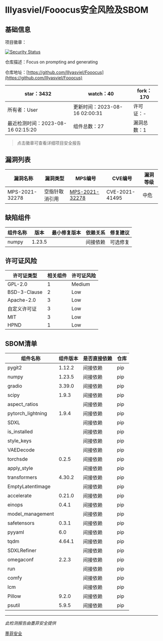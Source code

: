 # lllyasviel/Fooocus安全风险及SBOM

## 基础信息

项目徽章：

[![Security Status](https://www.murphysec.com/platform3/v31/badge/1691513783284813824.svg)](https://www.murphysec.com/console/report/1691513783125430272/1691513783284813824)

仓库描述：Focus on prompting and generating

仓库地址：[https://github.com/lllyasviel/Fooocus](https://github.com/lllyasviel/Fooocus)

| star：3432 | watch：40 | fork：170 |
| ----------- | -------------- | ------------ |
| 所有者：User | 更新时间：2023-08-16 02:00:31 | 许可证：- |
| 最近检测时间：2023-08-16 02:15:20 | 组件总数：27 | 漏洞总数：1 |

> 点击徽章可查看详细项目安全报告



## 漏洞列表

| 漏洞名称 | 漏洞类型 | MPS编号 | CVE编号 | 漏洞等级 |
| ------- | ------ | ------- | ------ | ----- |
|MPS-2021-32278|空指针取消引用|[MPS-2021-32278](https://www.oscs1024.com/hd/MPS-2021-32278)|CVE-2021-41495|中危|




## 缺陷组件

| 组件名称 | 版本 | 最小修复版本 | 依赖关系 | 修复建议 |
| -------- | ---- | ------------ | -------- | -------- |
|numpy|1.23.5||间接依赖|可选修复|C:0|H:0|M:1|L:0|




## 许可证风险

| 许可证类型 | 相关组件 | 许可证风险 |
| ---------- | -------- | ---------- |
|GPL-2.0|1|Medium|
|BSD-3-Clause|2|Low|
|Apache-2.0|3|Low|
|自定义许可证|3|Low|
|MIT|3|Low|
|HPND|1|Low|




## SBOM清单

| 组件名称 | 组件版本 | 是否直接依赖 | 仓库 |
| -------- | -------- | ------------ | ---- |
|pygit2|1.12.2|间接依赖|pip|
|numpy|1.23.5|间接依赖|pip|
|gradio|3.39.0|间接依赖|pip|
|scipy|1.9.3|间接依赖|pip|
|aspect_ratios||间接依赖|pip|
|pytorch_lightning|1.9.4|间接依赖|pip|
|SDXL||间接依赖|pip|
|is_installed||间接依赖|pip|
|style_keys||间接依赖|pip|
|VAEDecode||间接依赖|pip|
|torchsde|0.2.5|间接依赖|pip|
|apply_style||间接依赖|pip|
|transformers|4.30.2|间接依赖|pip|
|EmptyLatentImage||间接依赖|pip|
|accelerate|0.21.0|间接依赖|pip|
|einops|0.4.1|间接依赖|pip|
|model_management||间接依赖|pip|
|safetensors|0.3.1|间接依赖|pip|
|pyyaml|6.0|间接依赖|pip|
|tqdm|4.64.1|间接依赖|pip|
|SDXLRefiner||间接依赖|pip|
|omegaconf|2.2.3|间接依赖|pip|
|run||间接依赖|pip|
|comfy||间接依赖|pip|
|lcm||间接依赖|pip|
|Pillow|9.2.0|间接依赖|pip|
|psutil|5.9.5|间接依赖|pip|


------

*此检测报告由墨菲安全提供*

[墨菲安全](www.murphysec.com)